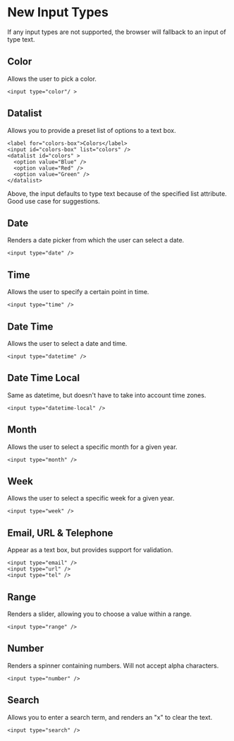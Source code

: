 # New Input Types

If any input types are not supported, the browser will fallback to an input of type text.

## Color

Allows the user to pick a color.

    <input type="color"/ >

## Datalist

Allows you to provide a preset list of options to a text box.

    <label for="colors-box">Colors</label>
    <input id="colors-box" list="colors" />
    <datalist id="colors" >
      <option value="Blue" />
      <option value="Red" />
      <option value="Green" />
    </datalist>

Above, the input defaults to type text because of the specified list attribute.
Good use case for suggestions.

## Date

Renders a date picker from which the user can select a date.

    <input type="date" />

## Time

Allows the user to specify a certain point in time.

    <input type="time" />

## Date Time

Allows the user to select a date and time.

    <input type="datetime" />

## Date Time Local

Same as datetime, but doesn't have to take into account time zones.

    <input type="datetime-local" />

## Month

Allows the user to select a specific month for a given year.

    <input type="month" />

## Week

Allows the user to select a specific week for a given year.

    <input type="week" />

## Email, URL & Telephone

Appear as a text box, but provides support for validation.

    <input type="email" />
    <input type="url" />
    <input type="tel" />

## Range

Renders a slider, allowing you to choose a value within a range.

    <input type="range" />

## Number

Renders a spinner containing numbers. Will not accept alpha characters.

    <input type="number" />

## Search

Allows you to enter a search term, and renders an "x" to clear the text.

    <input type="search" />
